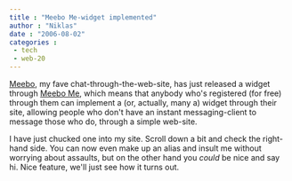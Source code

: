 ```yaml
---
title : "Meebo Me-widget implemented"
author : "Niklas"
date : "2006-08-02"
categories : 
 - tech
 - web-20
---
```


[Meebo](http://meebo.com), my fave chat-through-the-web-site, has just released a widget through [Meebo Me](http://www.meebome.com), which means that anybody who's registered (for free) through them can implement a (or, actually, many a) widget through their site, allowing people who don't have an instant messaging-client to message those who do, through a simple web-site.

I have just chucked one into my site. Scroll down a bit and check the right-hand side. You can now even make up an alias and insult me without worrying about assaults, but on the other hand you _could_ be nice and say hi. Nice feature, we'll just see how it turns out.
